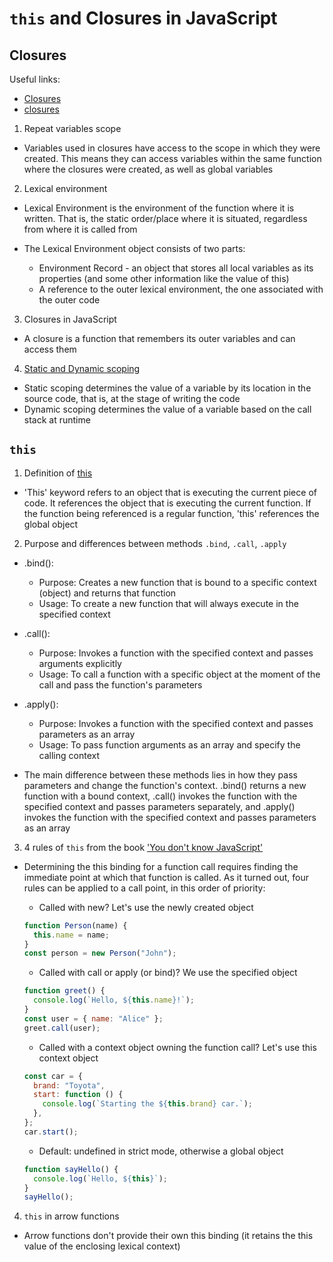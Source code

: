 # `this` and Closures in JavaScript

## Closures

Useful links:

- [Closures](https://developer.mozilla.org/en-US/docs/Web/JavaScript/Closures)
- [closures](https://uk.javascript.info/closure)

1. Repeat variables scope

- Variables used in closures have access to the scope in which they were created. This means they can access variables within the same function where the closures were created, as well as global variables

2. Lexical environment

- Lexical Environment is the environment of the function where it is written. That is, the static order/place where it is situated, regardless from where it is called from

- The Lexical Environment object consists of two parts:
  - Environment Record - an object that stores all local variables as its properties (and some other information like the value of this)
  - A reference to the outer lexical environment, the one associated with the outer code

3. Closures in JavaScript

- A closure is a function that remembers its outer variables and can access them

4. [Static and Dynamic scoping](https://www.linkedin.com/pulse/static-dynamic-scoping-javascript-wafula-allan/)

- Static scoping determines the value of a variable by its location in the source code, that is, at the stage of writing the code
- Dynamic scoping determines the value of a variable based on the call stack at runtime

## `this`

1. Definition of [this](https://developer.mozilla.org/en-US/docs/Web/JavaScript/Reference/Operators/this)

- 'This' keyword refers to an object that is executing the current piece of code. It references the object that is executing the current function. If the function being referenced is a regular function, 'this' references the global object

2. Purpose and differences between methods `.bind`, `.call`, `.apply`

- .bind():

  - Purpose: Creates a new function that is bound to a specific context (object) and returns that function
  - Usage: To create a new function that will always execute in the specified context

- .call():

  - Purpose: Invokes a function with the specified context and passes arguments explicitly
  - Usage: To call a function with a specific object at the moment of the call and pass the function's parameters

- .apply():

  - Purpose: Invokes a function with the specified context and passes parameters as an array
  - Usage: To pass function arguments as an array and specify the calling context

- The main difference between these methods lies in how they pass parameters and change the function's context. .bind() returns a new function with a bound context, .call() invokes the function with the specified context and passes parameters separately, and .apply() invokes the function with the specified context and passes parameters as an array

3. 4 rules of `this` from the book ['You don't know JavaScript'](https://github.com/azat-io/you-dont-know-js-ru/blob/master/this%20%26%20object%20prototypes/README.md#you-dont-know-js-this--object-prototypes)

- Determining the this binding for a function call requires finding the immediate point at which that function is called. As it turned out, four rules can be applied to a call point, in this order of priority:

  - Called with new? Let's use the newly created object

  ```js
  function Person(name) {
    this.name = name;
  }
  const person = new Person("John");
  ```

  - Called with call or apply (or bind)? We use the specified object

  ```js
  function greet() {
    console.log(`Hello, ${this.name}!`);
  }
  const user = { name: "Alice" };
  greet.call(user);
  ```

  - Called with a context object owning the function call? Let's use this context object

  ```js
  const car = {
    brand: "Toyota",
    start: function () {
      console.log(`Starting the ${this.brand} car.`);
    },
  };
  car.start();
  ```

  - Default: undefined in strict mode, otherwise a global object

  ```js
  function sayHello() {
    console.log(`Hello, ${this}`);
  }
  sayHello();
  ```

4. `this` in arrow functions

- Arrow functions don't provide their own this binding (it retains the this value of the enclosing lexical context)
